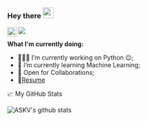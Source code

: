 ### Hey there <img src="https://media.giphy.com/media/hvRJCLFzcasrR4ia7z/giphy.gif" width="25px">


<a href="https://www.linkedin.com/in/sai-karthik-vyas-akondi-83b46034/">
  <img align="left" alt="Vyas's LinkedIN" width="22px" src="https://raw.githubusercontent.com/peterthehan/peterthehan/master/assets/linkedin.svg" />
  </a>


![](https://komarev.com/ghpvc/?username=askvyas)
<br />

**What I'm currently doing:**

- 👨🏽‍💻 I’m currently working on Python  :wink:;
- 🌱 I’m currently learning  Machine Learning; 
- 💬 Open for Collaborations;
- 📝[Resume](https://drive.google.com/file/d/1yUtutZa0bPRD0cKM915o1KIXkr9du1w8/view?usp=sharing)

📈 My GitHub Stats

![ASKV's github stats](https://github-readme-stats.vercel.app/api?username=askvyas&show_icons=true&theme=radical)
